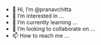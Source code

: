 - 👋 Hi, I’m @pranavchitta
- 👀 I’m interested in ...
- 🌱 I’m currently learning ...
- 💞️ I’m looking to collaborate on ...
- 📫 How to reach me ...

<!---
pranavchitta/pranavchitta is a ✨ special ✨ repository because its `README.md` (this file) appears on your GitHub profile.
You can click the Preview link to take a look at your changes.
--->
